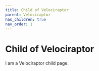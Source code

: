 ```yaml
---
title: Child of Velociraptor
parent: Velociraptor
has_children: true
nav_order: 1
---
```


# Child of Velociraptor

I am a Velociraptor child page.
